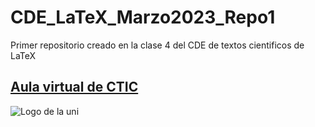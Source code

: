 # CDE_LaTeX_Marzo2023_Repo1
Primer repositorio creado en la clase 4 del CDE de textos cientificos de LaTeX

## [Aula virtual de CTIC](ic-virtual.uni.edu.pe/login/index.php)
![](https://www.uni.edu.pe/images/demo/logouni.png "Logo de la uni")
